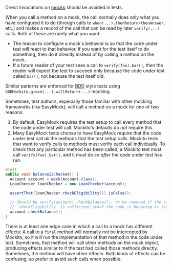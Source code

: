 Direct invocations on [mocks] should be avoided in tests.

When you call a method on a mock, the call normally does only what you have
configured it to do (through calls to `when(...).thenReturn/thenAnswer`, etc.)
and makes a record of the call that can be read by later `verify(...)` calls.
Both of these are rarely what you want:

-   The reason to configure a mock's behavior is so that the code under test
    will react to that behavior. If you want for the test itself to do
    something, then do it directly instead of by calling a method on the mock.
-   If a future reader of your test sees a call to `verify(foo).bar()`, then the
    reader will expect the test to succeed only because the code under test
    called `bar()`, not because the test itself did.

Similar patterns are enforced for [BDD] style tests using `BDDMockito.given(...).willReturn(...)` mocking.

Sometimes, test authors, especially those familiar with other mocking frameworks
(like EasyMock), will call a method on a mock for one of two reasons:

1.  By default, EasyMock requires the test setup to call every method that the
    code under test will call. Mockito's defaults do *not* require this.
2.  Many EasyMock tests choose to have EasyMock require that the code under test
    call *all* the methods that the test setup calls. Mockito tests that want to
    verify calls to methods must verify each call individually. To check that
    any particular method has been called, a Mockito test must call
    `verify(foo).bar()`, and it must do so *after* the code under test has run.

```java
@Test
public void balanceIsChecked() {
  Account account = mock(Account.class);
  LoanChecker loanChecker = new LoanChecker(account);

  assertThat(loanChecker.checkEligibility()).isFalse();

  // Should be verify(account).checkBalance();, or be removed if the call to
  // `checkEligibility` is sufficient proof the code is behaving as intended.
  account.checkBalance();
}
```

There is at least one edge case in which a call to a mock has different effects:
A call to a `final` method will normally *not* be intercepted by Mockito, so it
will run the implementation of that method in the code under test. Sometimes,
that method will call other methods on the mock object, producing effects
similar to if the test had called those methods directly. Sometimes, the method
will have other effects. Both kinds of effects can be confusing, so prefer to
avoid such calls when possible.

[mocks]: https://site.mockito.org/
[bdd]: https://javadoc.io/doc/org.mockito/mockito-core/latest/org/mockito/BDDMockito.html
